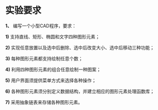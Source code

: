 # 实验要求

**1、** 编写一个小型CAD程序，要求：

**1)** 支持直线、矩形、椭圆和文字四种图形元素；

**2)** 实现任意放置以及选中后删除、选中后改变大小、选中后移动三种功能；

**3)** 每种图形元素都支持绘制任意个数；

**4)** 利用四种图形元素的组合任意绘制一种图案；

**5)** 用户界面须提供菜单方式来选择各种操作；

**6)** 各种图形元素须分别定义数据结构，并建立相应的图形元素处理函数库；

**7)** 采用抽象链表来存储各种图形元素。
